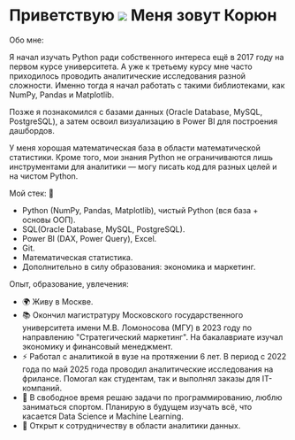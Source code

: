 Приветствую ![](https://user-images.githubusercontent.com/18350557/176309783-0785949b-9127-417c-8b55-ab5a4333674e.gif) Меня зовут Корюн
=======================================================================================================================================

Обо мне:

Я начал изучать Python ради собственного интереса ещё в 2017 году на первом курсе университета. А уже к третьему курсу мне часто приходилось проводить аналитические исследования разной сложности. Именно тогда я начал работать с такими библиотеками, как NumPy, Pandas и Matplotlib.

Позже я познакомился с базами данных (Oracle Database, MySQL, PostgreSQL), а затем освоил визуализацию в Power BI для построения дашбордов. 

У меня хорошая математическая база в области математической статистики. Кроме того, мои знания Python не ограничиваются лишь инструментами для аналитики — могу писать код для разных целей и на чистом Python.

Мой стек: 🔧 
- Python (NumPy, Pandas, Matplotlib), чистый Python (вся база + основы ООП).
- SQL(Oracle Database, MySQL, PostgreSQL).
- Power BI (DAX, Power Query), Excel.
- Git.
- Математическая статистика.
- Дополнительно в силу образования: экономика и маркетинг.

Опыт, образование, увлечения:
* 🌍 Живу в Москве.
* 📚 Окончил магистратуру Московского государственного университета имени М.В. Ломоносова (МГУ) в 2023 году по направлению "Стратегический маркетинг". На бакалавриате изучал экономику и финансовый менеджмент.
* ⚡ Работал с аналитикой в вузе на протяжении 6 лет. В период с 2022 года по май 2025 года проводил аналитические исследования на фрилансе. Помогал как студентам, так и выполнял заказы для IT-компаний.
* 🧠 В свободное время решаю задачи по программированию, люблю заниматься спортом. Планирую в будущем изучать всё, что касается Data Science и Machine Learning.
* 🤝 Открыт к сотрудничеству в области аналитики данных.